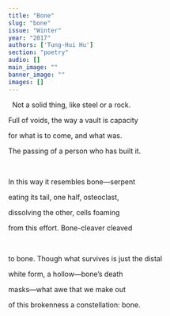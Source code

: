 ```yaml
---
title: "Bone"
slug: "bone"
issue: "Winter"
year: "2017"
authors: ['Tung-Hui Hu']
section: "poetry"
audio: []
main_image: ""
banner_image: ""
images: []
---
```

  Not a solid thing, like steel or a rock.

 Full of voids, the way a vault is capacity

 for what is to come, and what was.

 The passing of a person who has built it.

  

 In this way it resembles bone—serpent

 eating its tail, one half, osteoclast,

 dissolving the other, cells foaming

 from this effort. Bone-cleaver cleaved

  

 to bone. Though what survives is just the distal

 white form, a hollow—bone’s death

 masks—what awe that we make out

 of this brokenness a constellation: bone.

